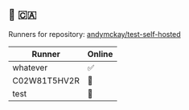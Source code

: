 :wave: :canada:
---
Runners for repository: [andymckay/test-self-hosted](https://github.com/andymckay/test-self-hosted/)

|Runner|Online|
|-|-|
|whatever|:white_check_mark:|
|C02W81T5HV2R|:stop_sign:|
|test|:stop_sign:|
